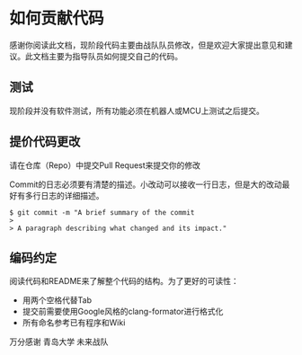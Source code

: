 # 如何贡献代码

感谢你阅读此文档，现阶段代码主要由战队队员修改，但是欢迎大家提出意见和建议。此文档主要为指导队员如何提交自己的代码。

## 测试

现阶段并没有软件测试，所有功能必须在机器人或MCU上测试之后提交。

## 提价代码更改

请在仓库（Repo）中提交Pull Request来提交你的修改

Commit的日志必须要有清楚的描述。小改动可以接收一行日志，但是大的改动最好有多行日志的详细描述。

    $ git commit -m "A brief summary of the commit
    > 
    > A paragraph describing what changed and its impact."

## 编码约定

阅读代码和README来了解整个代码的结构。为了更好的可读性：

  * 用两个空格代替Tab
  * 提交前需要使用Google风格的clang-formator进行格式化
  * 所有命名参考已有程序和Wiki

万分感谢
青岛大学 未来战队
